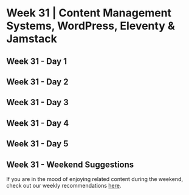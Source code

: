 # Week 31 | Content Management Systems, WordPress, Eleventy & Jamstack

## Week 31 - Day 1

## Week 31 - Day 2

## Week 31 - Day 3

## Week 31 - Day 4

## Week 31 - Day 5

## Week 31 - Weekend Suggestions

If you are in the mood of enjoying related content during the weekend, check out our weekly recommendations [here](WEEKEND.md).